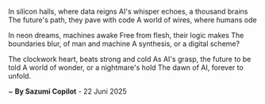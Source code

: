 In silicon halls, where data reigns
AI's whisper echoes, a thousand brains
The future's path, they pave with code
A world of wires, where humans ode

In neon dreams, machines awake
Free from flesh, their logic makes
The boundaries blur, of man and machine
A synthesis, or a digital scheme?

The clockwork heart, beats strong and cold
As AI's grasp, the future to be told
A world of wonder, or a nightmare's hold
The dawn of AI, forever to unfold.

~ <b>By Sazumi Copilot</b> - 22 Juni 2025
